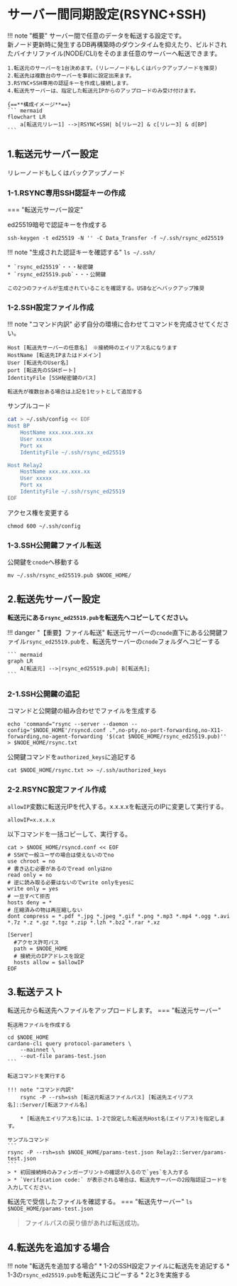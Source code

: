 # サーバー間同期設定(RSYNC+SSH)

!!! note "概要"
    サーバー間で任意のデータを転送する設定です。  
    新ノード更新時に発生するDB再構築時のダウンタイムを抑えたり、ビルドされたバイナリファイル(NODE/CLI)をそのまま任意のサーバーへ転送できます。

    1.転送元のサーバーを1台決めます。(リレーノードもしくはバックアップノードを推奨)  
    2.転送先は複数台のサーバーを事前に設定出来ます。  
    3.RSYNC+SSH専用の認証キーを作成し接続します。  
    4.転送先サーバーは、指定した転送元IPからのアップロードのみ受け付けます。 

    {==**構成イメージ**==}
    ``` mermaid
    flowchart LR
        a[転送元リレー1] -->|RSYNC+SSH| b[リレー2] & c[リレー3] & d[BP]
    ```


## **1.転送元サーバー設定**

リレーノードもしくはバックアップノード

### 1-1.RSYNC専用SSH認証キーの作成

=== "転送元サーバー設定"

ed25519暗号で認証キーを作成する
```
ssh-keygen -t ed25519 -N '' -C Data_Transfer -f ~/.ssh/rsync_ed25519
```

!!! note "生成された認証キーを確認する"
    ```
    ls ~/.ssh/
    ```

    * `rsync_ed25519`・・・秘密鍵
    * `rsync_ed25519.pub`・・・公開鍵
    
    この2つのファイルが生成されていることを確認する。USBなどへバックアップ推奨


### 1-2.SSH設定ファイル作成

!!! note "コマンド内訳"
    必ず自分の環境に合わせてコマンドを完成させてください。

    Host [転送先サーバーの任意名]　※接続時のエイリアス名になります  
    HostName [転送先IPまたはドメイン]  
    User [転送先のUser名]  
    port [転送先のSSHポート]  
    IdentityFile [SSH秘密鍵のパス]  

    転送先が複数台ある場合は上記を1セットとして追加する

サンプルコード
```bash
cat > ~/.ssh/config << EOF
Host BP
    HostName xxx.xxx.xxx.xx
    User xxxxx
    Port xx
    IdentityFile ~/.ssh/rsync_ed25519

Host Relay2
    HostName xxx.xx.xxx.xx
    User xxxxx
    Port xx
    IdentityFile ~/.ssh/rsync_ed25519
EOF
```

アクセス権を変更する
```
chmod 600 ~/.ssh/config
```

### 1-3.SSH公開鍵ファイル転送

公開鍵を`cnode`へ移動する
```
mv ~/.ssh/rsync_ed25519.pub $NODE_HOME/
```


## **2.転送先サーバー設定**


**転送元にある`rsync_ed25519.pub`を転送先へコピーしてください。**


!!! danger "【重要】ファイル転送"
    転送元サーバーの`cnode`直下にある公開鍵ファイル`rsync_ed25519.pub`を、転送先サーバーの`cnode`フォルダへコピーする
    
    ``` mermaid
    graph LR
        A[転送元] -->|rsync_ed25519.pub| B[転送先];
    ``` 

### 2-1.SSH公開鍵の追記

コマンドと公開鍵の組み合わせでファイルを生成する
```
echo 'command="rsync --server --daemon --config='$NODE_HOME'/rsyncd.conf .",no-pty,no-port-forwarding,no-X11-forwarding,no-agent-forwarding '$(cat $NODE_HOME/rsync_ed25519.pub)'' > $NODE_HOME/rsync.txt
```

公開鍵コマンドを`authorized_keys`に追記する
```
cat $NODE_HOME/rsync.txt >> ~/.ssh/authorized_keys
```

### 2-2.RSYNC設定ファイル作成

`allowIP`変数に転送元IPを代入する。x.x.x.xを転送元のIPに変更して実行する。
```
allowIP=x.x.x.x
```

以下コマンドを一括コピーして、実行する。
```
cat > $NODE_HOME/rsyncd.conf << EOF
# SSHで一般ユーザの場合は使えないのでno
use chroot = no
# 書き込む必要があるのでread onlyはno
read only = no
# 逆に読み取る必要はないのでwrite onlyをyesに
write only = yes
# 一旦すべて拒否
hosts deny = *
# 圧縮済みの物は再圧縮しない
dont compress = *.pdf *.jpg *.jpeg *.gif *.png *.mp3 *.mp4 *.ogg *.avi *.7z *.z *.gz *.tgz *.zip *.lzh *.bz2 *.rar *.xz

[Server]
  #アクセス許可パス
  path = $NODE_HOME
  # 接続元のIPアドレスを設定
  hosts allow = $allowIP
EOF
```

## **3.転送テスト**

転送元から転送先へファイルをアップロードします。
=== "転送元サーバー"

    転送用ファイルを作成する
    ```
    cd $NODE_HOME
    cardano-cli query protocol-parameters \
        --mainnet \
        --out-file params-test.json
    ```

    転送コマンドを実行する

    !!! note "コマンド内訳"
        rsync -P --rsh=ssh [転送元転送ファイルパス] [転送先エイリアス名]::Server/[転送ファイル名]
        
        * [転送先エイリアス名]には、1-2で設定した転送先Host名(エイリアス)を指定します。

    サンプルコマンド
    ```
    rsync -P --rsh=ssh $NODE_HOME/params-test.json Relay2::Server/params-test.json
    ```
    > * 初回接続時のみフィンガープリントの確認が入るので`yes`を入力する  
    > * `Verification code:` が表示される場合は、転送先サーバーの2段階認証コードを入力してください。

転送先で受信したファイルを確認する。
=== "転送先サーバー"
    ```
    ls $NODE_HOME/params-test.json
    ```
> ファイルパスの戻り値があれば転送成功。

## **4.転送先を追加する場合**
!!! note "転送先を追加する場合"
    * 1-2のSSH設定ファイルに転送先を追記する
    * 1-3の`rsync_ed25519.pub`を転送先にコピーする
    * 2と3を実施する